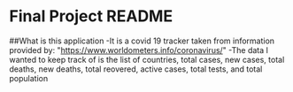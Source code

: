 # Final Project README
##What is this application
-It is a covid 19 tracker taken from information provided by: "https://www.worldometers.info/coronavirus/"
-The data I wanted to keep track of is the list of countries, total cases, new cases, total deaths, new deaths, total reovered, active cases, total tests, and total population
